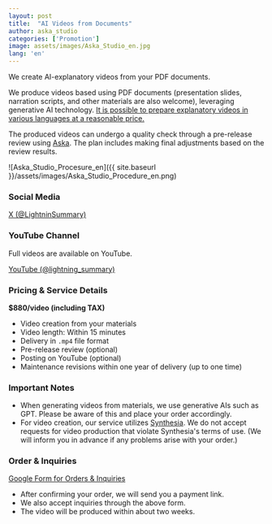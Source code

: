 ```yaml
---
layout: post
title:  "AI Videos from Documents"
author: aska_studio
categories: ['Promotion']
image: assets/images/Aska_Studio_en.jpg
lang: 'en'
---
```


We create AI-explanatory videos from your PDF documents.

We produce videos based using PDF documents (presentation slides, narration scripts, and other materials are also welcome), leveraging generative AI technology. 
<a href="#">It is possible to prepare explanatory videos in various languages at a reasonable price.</a>

The produced videos can undergo a quality check through a pre-release review using <a href="https://aska.systems">Aska</a>. 
The plan includes making final adjustments based on the review results.


![Aska_Studio_Procesure_en]({{ site.baseurl }}/assets/images/Aska_Studio_Procedure_en.png)


### Social Media
<a class="btn btn-primary text-white" href="https://twitter.com/LightninSummary">X (@LightninSummary)</a>


### YouTube Channel
Full videos are available on YouTube.

<a class="btn btn-primary text-white" href="https://www.youtube.com/@lightning_summary/videos">YouTube (@lightning_summary)</a>


### Pricing & Service Details
**$880/video (including TAX)** 

- Video creation from your materials
- Video length: Within 15 minutes
- Delivery in `.mp4` file format
- Pre-release review (optional)
- Posting on YouTube (optional)
- Maintenance revisions within one year of delivery (up to one time)


### Important Notes
- When generating videos from materials, we use generative AIs such as GPT. Please be aware of this and place your order accordingly.
- For video creation, our service utilizes [Synthesia](https://www.synthesia.io/). We do not accept requests for video production that violate Synthesia's terms of use. (We will inform you in advance if any problems arise with your order.)



### Order & Inquiries
<a class="btn btn-primary text-white" href="https://docs.google.com/forms/d/e/1FAIpQLSfXRxn56ShhVPaf3nNKq-8AzPfKipTN-M7fDift46vetxcqVQ/viewform?usp=sf_link">Google Form for Orders & Inquiries</a>

- After confirming your order, we will send you a payment link.
- We also accept inquiries through the above form.
- The video will be produced within about two weeks.



